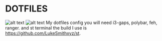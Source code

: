 # DOTFILES
![alt text](https://cdn.discordapp.com/attachments/453276566122659844/560325173958541312/unknown.png)
![alt text](https://cdn.discordapp.com/attachments/560328809094840320/560328858319192074/unknown.png)
My dotfiles config
you will need i3-gaps, polybar, feh, ranger.
and st terminal the build I use is https://github.com/LukeSmithxyz/st.
